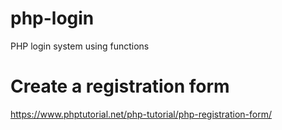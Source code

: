 # php-login
PHP login system using functions

# Create a registration form

https://www.phptutorial.net/php-tutorial/php-registration-form/

